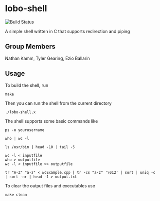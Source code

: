 # lobo-shell
[![Build Status](https://travis-ci.com/ezquire/Simple-Shell.svg?token=xPzuzD2CR5yXW6oamq47&branch=master)](https://travis-ci.com/ezquire/Simple-Shell)

A simple shell written in C that supports redirection and piping

## Group Members
Nathan Kamm, Tyler Gearing, Ezio Ballarin


Usage
-----

To build the shell, run
```
make
```

Then you can run the shell from the current directory
```
./lobo-shell.x
```

The shell supports some basic commands like
```
ps -u yourusername
```
```
who | wc -l
```
```
ls /usr/bin | head -10 | tail -5
```
```
wc -l < inputfile
who > outputfile
wc -l < inputfile >> outputfile
```
```
tr "A-Z" "a-z" < wcExample.cpp | tr -cs "a-z" '\012' | sort | uniq -c | sort -nr | head -1 > output.txt
```

To clear the output files and executables use
```
make clean
```

